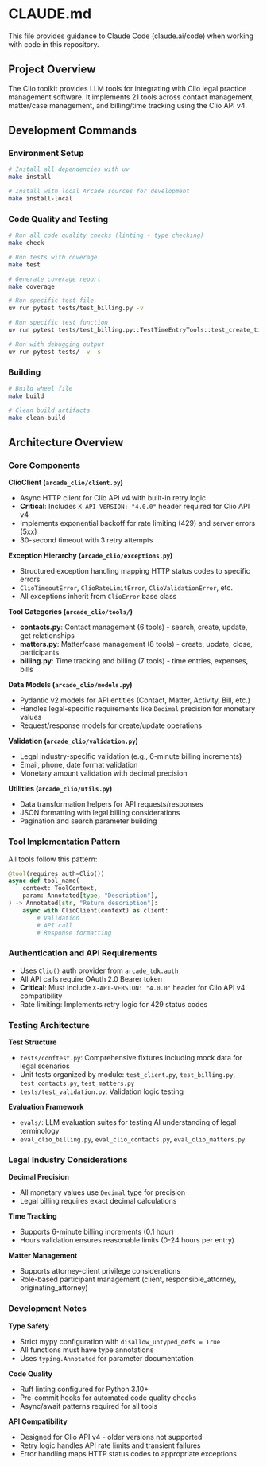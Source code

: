 # CLAUDE.md

This file provides guidance to Claude Code (claude.ai/code) when working with code in this repository.

## Project Overview

The Clio toolkit provides LLM tools for integrating with Clio legal practice management software. It implements 21 tools across contact management, matter/case management, and billing/time tracking using the Clio API v4.

## Development Commands

### Environment Setup
```bash
# Install all dependencies with uv
make install

# Install with local Arcade sources for development
make install-local
```

### Code Quality and Testing
```bash
# Run all code quality checks (linting + type checking)
make check

# Run tests with coverage
make test

# Generate coverage report
make coverage

# Run specific test file
uv run pytest tests/test_billing.py -v

# Run specific test function
uv run pytest tests/test_billing.py::TestTimeEntryTools::test_create_time_entry_success -v

# Run with debugging output
uv run pytest tests/ -v -s
```

### Building
```bash
# Build wheel file
make build

# Clean build artifacts
make clean-build
```

## Architecture Overview

### Core Components

**ClioClient (`arcade_clio/client.py`)**
- Async HTTP client for Clio API v4 with built-in retry logic
- **Critical**: Includes `X-API-VERSION: "4.0.0"` header required for Clio API v4
- Implements exponential backoff for rate limiting (429) and server errors (5xx)
- 30-second timeout with 3 retry attempts

**Exception Hierarchy (`arcade_clio/exceptions.py`)**
- Structured exception handling mapping HTTP status codes to specific errors
- `ClioTimeoutError`, `ClioRateLimitError`, `ClioValidationError`, etc.
- All exceptions inherit from `ClioError` base class

**Tool Categories (`arcade_clio/tools/`)**
- **contacts.py**: Contact management (6 tools) - search, create, update, get relationships
- **matters.py**: Matter/case management (8 tools) - create, update, close, participants
- **billing.py**: Time tracking and billing (7 tools) - time entries, expenses, bills

**Data Models (`arcade_clio/models.py`)**
- Pydantic v2 models for API entities (Contact, Matter, Activity, Bill, etc.)
- Handles legal-specific requirements like `Decimal` precision for monetary values
- Request/response models for create/update operations

**Validation (`arcade_clio/validation.py`)**
- Legal industry-specific validation (e.g., 6-minute billing increments)
- Email, phone, date format validation
- Monetary amount validation with decimal precision

**Utilities (`arcade_clio/utils.py`)**
- Data transformation helpers for API requests/responses
- JSON formatting with legal billing considerations
- Pagination and search parameter building

### Tool Implementation Pattern

All tools follow this pattern:
```python
@tool(requires_auth=Clio())
async def tool_name(
    context: ToolContext,
    param: Annotated[type, "Description"],
) -> Annotated[str, "Return description"]:
    async with ClioClient(context) as client:
        # Validation
        # API call
        # Response formatting
```

### Authentication and API Requirements

- Uses `Clio()` auth provider from `arcade_tdk.auth`
- All API calls require OAuth 2.0 Bearer token
- **Critical**: Must include `X-API-VERSION: "4.0.0"` header for Clio API v4 compatibility
- Rate limiting: Implements retry logic for 429 status codes

### Testing Architecture

**Test Structure**
- `tests/conftest.py`: Comprehensive fixtures including mock data for legal scenarios
- Unit tests organized by module: `test_client.py`, `test_billing.py`, `test_contacts.py`, `test_matters.py`
- `tests/test_validation.py`: Validation logic testing

**Evaluation Framework**
- `evals/`: LLM evaluation suites for testing AI understanding of legal terminology
- `eval_clio_billing.py`, `eval_clio_contacts.py`, `eval_clio_matters.py`

### Legal Industry Considerations

**Decimal Precision**
- All monetary values use `Decimal` type for precision
- Legal billing requires exact decimal calculations

**Time Tracking**
- Supports 6-minute billing increments (0.1 hour)
- Hours validation ensures reasonable limits (0-24 hours per entry)

**Matter Management**
- Supports attorney-client privilege considerations
- Role-based participant management (client, responsible_attorney, originating_attorney)

### Development Notes

**Type Safety**
- Strict mypy configuration with `disallow_untyped_defs = True`
- All functions must have type annotations
- Uses `typing.Annotated` for parameter documentation

**Code Quality**
- Ruff linting configured for Python 3.10+
- Pre-commit hooks for automated code quality checks
- Async/await patterns required for all tools

**API Compatibility**
- Designed for Clio API v4 - older versions not supported
- Retry logic handles API rate limits and transient failures
- Error handling maps HTTP status codes to appropriate exceptions